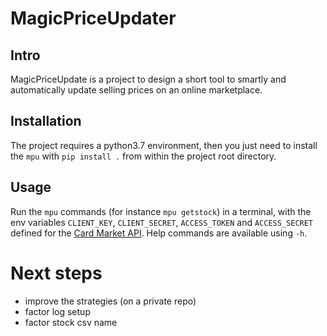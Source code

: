 # MagicPriceUpdater

## Intro

MagicPriceUpdate is a project to design a short tool to smartly and automatically
update selling prices on an online marketplace.

## Installation

The project requires a python3.7 environment, then you just need to 
install the `mpu` with `pip install .` from within the project root directory.

## Usage

Run the `mpu` commands (for instance `mpu getstock`) in a terminal, 
with the env variables `CLIENT_KEY`, 
`CLIENT_SECRET`, `ACCESS_TOKEN` and `ACCESS_SECRET` defined for the 
[Card Market API](https://api.cardmarket.com/ws/documentation/API_Main_Page).
Help commands are available using `-h`.

# Next steps
- improve the strategies (on a private repo)
- factor log setup
- factor stock csv name
